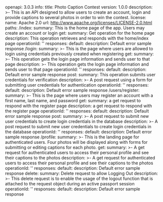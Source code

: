 openapi: 3.0.3
info:
  title: Photo Caption Contest
  version: 1.0.0
  description: >-
    This is an API designed to allow users to create an account, login and
    provide captions to several photos in order to win the contest.
  license:
    name: Apache 2.0
    url: http://www.apache.org/licenses/LICENSE-2.0.html
paths:
  /index:
    summary: This is the home page of the app. Users may create an account or login
    get:
      summary: Get operation for the home page
      description: This operation retrieves and responds with the home/index page
      operationId: ''
      responses:
        default:
          description: Default error sample response
  /login:
    summary: >-
      This is the page where users are allowed to login using credentials
      previously created when registering
    get:
      summary: >-
        This operation gets the login page information and sends user to that
        page
      description: >-
        This operation gets the login page information and sends user to that
        page
      operationId: ''
      responses:
        default:
          description: Default error sample response
    post:
      summary: This operation submits user credentials for verification
      description: >-
        A post request using a form for submitting user credentials for
        authentication
      operationId: ''
      responses:
        default:
          description: Default error sample response
  /users/register:
    summary: >-
      This is the page where users may register an account with a first name,
      last name, and password
    get:
      summary: a get request to respond with the register page
      description: a get request to respond with the register page
      operationId: ''
      responses:
        default:
          description: Default error sample response
    post:
      summary: >-
        A post request to submit new user credentials to create login
        credentials in the database
      description: >-
        A post request to submit new user credentials to create login
        credentials in the database
      operationId: ''
      responses:
        default:
          description: Default error sample response
  /profile:
    summary: >-
      This is the landing page for authenticated users. Four photos will be
      displayed along with forms for submitting or editing captions for each
      photo.
    get:
      summary: >-
        A get request for authenticated users to access their personal profile
        and see their captions to the photos
      description: >-
        A get request for authenticated users to access their personal profile
        and see their captions to the photos
      operationId: ''
      responses:
        default:
          description: Default error sample response
    delete:
      summary: Delete request to allow Logging Out
      description: >-
        This delete request is to enable the usage of the logout function that
        is attached to the request object during an active passport session
      operationId: ''
      responses:
        default:
          description: Default error sample response
